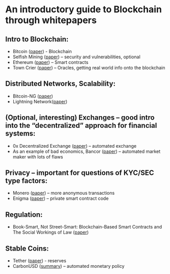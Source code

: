 # An introductory guide to Blockchain through whitepapers

## Intro to Blockchain:
* Bitcoin ([paper](https://bitcoin.org/bitcoin.pdf)) - Blockchain
* Selfish Mining ([paper](http://fc14.ifca.ai/papers/fc14_submission_82.pdf)) – security and vulnerabilities, optional
* Ethereum ([paper](http://gavwood.com/paper.pdf)) – Smart contracts
* Town Crier ([paper](https://www.fanzhang.me/files/pubs/tc-ccs16-final.pdf)) – Oracles, getting real world info onto the blockchain
 
## Distributed Networks, Scalability:
* Bitcoin-NG ([paper](https://www.usenix.org/system/files/conference/nsdi16/nsdi16-paper-eyal.pdf))
* Lightning Network([paper](https://lightning.network/lightning-network-paper.pdf))
 
## (Optional, interesting) Exchanges – good intro into the “decentralized” approach for financial systems:
* 0x Decentralized Exchange ([paper](https://0x.org/pdfs/0x_white_paper.pdf)) – automated exchange
* As an example of bad economics, Bancor ([paper](https://storage.googleapis.com/website-bancor/2018/04/01ba8253-bancor_protocol_whitepaper_en.pdf)) – automated market maker with lots of flaws
 
## Privacy – important for questions of KYC/SEC type factors:
* Monero ([paper](https://cryptonote.org/whitepaper.pdf)) – more anonymous transactions
* Enigma ([paper](https://enigma.co/enigma_full.pdf)) – private smart contract code
 
## Regulation:
* Book-Smart, Not Street-Smart: Blockchain-Based Smart Contracts and The Social Workings of Law ([paper](https://estsjournal.org/index.php/ests/article/view/107))
 
## Stable Coins:
* Tether ([paper](https://tether.to/wp-content/uploads/2016/06/TetherWhitePaper.pdf)) - reserves
* CarbonUSD ([summary](https://www.carbon.money/explainer.pdf)) – automated monetary policy
